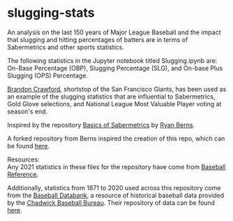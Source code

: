# slugging-stats
An analysis on the last 150 years of Major League Baseball and the impact that slugging and hitting percentages of batters are in terms of Sabermetrics and other sports statistics.

The following statistics in the Jupyter notebook titled Slugging.ipynb are: On-Base Percentage (OBP), Slugging Percentage (SLG), and On-base Plus Slugging (OPS) Percentage.

[Brandon Crawford](https://www.mlb.com/player/brandon-crawford-543063), shortstop of the San Francisco Giants, has been used as an example of the slugging statistics that are influential to Sabermetrics, Gold Glove selections, and National League Most Valuable Player voting at season's end. 

Inspired by the repository [Basics of Sabermetrics](https://github.com/rberns28/Basics-of-Sabermetrics) by [Ryan Berns](https://github.com/rberns28). 


A forked repository from Berns inspired the creation of this repo, which can be found [here](https://github.com/matthewjchin/Basics-of-Sabermetrics).

Resources:<br>
Any 2021 statistics in these files for the repository have come from [Baseball Reference](https://www.baseball-reference.com/).

Additionally, statistics from 1871 to 2020 used across this repository come from the [Baseball Databank](https://github.com/chadwickbureau/baseballdatabank), a resource of historical baseball data provided by the [Chadwick Baseball Bureau](http://www.chadwick-bureau.com/). Their repository of data can be found [here](https://github.com/chadwickbureau).


